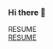 ### Hi there 👋

<div onclick='location.href="https://closed-cereal-0c2.notion.site/3044eaba4be240df9d5ca3b5535d2d82"'>RESUME</div>
<a href="https://closed-cereal-0c2.notion.site/3044eaba4be240df9d5ca3b5535d2d82">RESUME</a>

<!--
**yoonjoo-lee/yoonjoo-lee** is a ✨ _special_ ✨ repository because its `README.md` (this file) appears on your GitHub profile.

Here are some ideas to get you started:

- 🔭 I’m currently working on ...
- 🌱 I’m currently learning ...
- 👯 I’m looking to collaborate on ...
- 🤔 I’m looking for help with ...
- 💬 Ask me about ...
- 📫 How to reach me: ...
- 😄 Pronouns: ...
- ⚡ Fun fact: ...
-->
